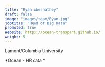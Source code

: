 ```yaml
---
title: "Ryan Abernathey"
draft: false
image: "images/team/Ryan.jpg"
jobtitle: "Head of Big Data"
promoted: true
Website: https://ocean-transport.github.io/
weight: 5
---
```



Lamont/Columbia University

*Ocean - HR data *

